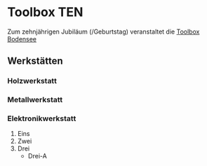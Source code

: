 # Toolbox TEN

Zum zehnjährigen Jubiläum (/Geburtstag) veranstaltet die [Toolbox Bodensee](https://www.toolbox-bodensee.de)

## Werkstätten
### Holzwerkstatt


### Metallwerkstatt


### Elektronikwerkstatt


1. Eins
1. Zwei
1. Drei
   * Drei-A